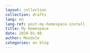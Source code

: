 ```yaml
---
layout: collection
collection: drafts
lang: en
lang-ref: post-my-homespace-install
title: My Homespace
date: 2020-01-08
author: Moodule
categories: en blog
---
```

